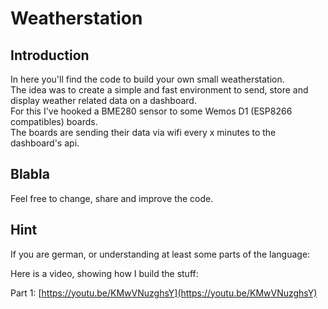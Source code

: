 # Weatherstation

## Introduction

In here you'll find the code to build your own small weatherstation.  
The idea was to create a simple and fast environment to send, store and display weather related data on a dashboard.  
For this I've hooked a BME280 sensor to some Wemos D1 (ESP8266 compatibles) boards.  
The boards are sending their data via wifi every x minutes to the dashboard's api.


## Blabla

Feel free to change, share and improve the code. 

## Hint

If you are german, or understanding at least some parts of the language:

Here is a video, showing how I build the stuff:

Part 1: [https://youtu.be/KMwVNuzghsY](https://youtu.be/KMwVNuzghsY)